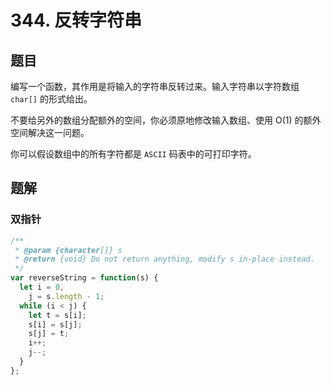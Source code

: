 # 344. 反转字符串

## 题目

编写一个函数，其作用是将输入的字符串反转过来。输入字符串以字符数组 `char[]` 的形式给出。

不要给另外的数组分配额外的空间，你必须原地修改输入数组、使用 O(1) 的额外空间解决这一问题。

你可以假设数组中的所有字符都是 `ASCII` 码表中的可打印字符。

## 题解

### 双指针

```js
/**
 * @param {character[]} s
 * @return {void} Do not return anything, modify s in-place instead.
 */
var reverseString = function(s) {
  let i = 0,
    j = s.length - 1;
  while (i < j) {
    let t = s[i];
    s[i] = s[j];
    s[j] = t;
    i++;
    j--;
  }
};
```
